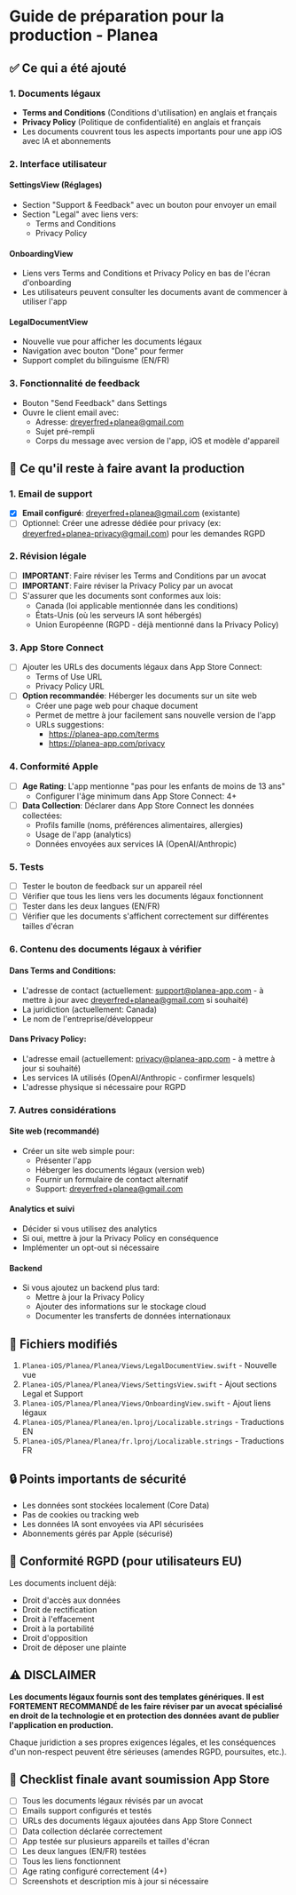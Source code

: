 # Guide de préparation pour la production - Planea

## ✅ Ce qui a été ajouté

### 1. Documents légaux
- **Terms and Conditions** (Conditions d'utilisation) en anglais et français
- **Privacy Policy** (Politique de confidentialité) en anglais et français
- Les documents couvrent tous les aspects importants pour une app iOS avec IA et abonnements

### 2. Interface utilisateur

#### SettingsView (Réglages)
- Section "Support & Feedback" avec un bouton pour envoyer un email
- Section "Legal" avec liens vers:
  - Terms and Conditions
  - Privacy Policy

#### OnboardingView
- Liens vers Terms and Conditions et Privacy Policy en bas de l'écran d'onboarding
- Les utilisateurs peuvent consulter les documents avant de commencer à utiliser l'app

#### LegalDocumentView
- Nouvelle vue pour afficher les documents légaux
- Navigation avec bouton "Done" pour fermer
- Support complet du bilinguisme (EN/FR)

### 3. Fonctionnalité de feedback
- Bouton "Send Feedback" dans Settings
- Ouvre le client email avec:
  - Adresse: dreyerfred+planea@gmail.com
  - Sujet pré-rempli
  - Corps du message avec version de l'app, iOS et modèle d'appareil

## 📝 Ce qu'il reste à faire avant la production

### 1. Email de support
- [x] **Email configuré**: dreyerfred+planea@gmail.com (existante)
- [ ] Optionnel: Créer une adresse dédiée pour privacy (ex: dreyerfred+planea-privacy@gmail.com) pour les demandes RGPD

### 2. Révision légale
- [ ] **IMPORTANT**: Faire réviser les Terms and Conditions par un avocat
- [ ] **IMPORTANT**: Faire réviser la Privacy Policy par un avocat
- [ ] S'assurer que les documents sont conformes aux lois:
  - Canada (loi applicable mentionnée dans les conditions)
  - États-Unis (où les serveurs IA sont hébergés)
  - Union Européenne (RGPD - déjà mentionné dans la Privacy Policy)

### 3. App Store Connect
- [ ] Ajouter les URLs des documents légaux dans App Store Connect:
  - Terms of Use URL
  - Privacy Policy URL
- [ ] **Option recommandée**: Héberger les documents sur un site web
  - Créer une page web pour chaque document
  - Permet de mettre à jour facilement sans nouvelle version de l'app
  - URLs suggestions: 
    - https://planea-app.com/terms
    - https://planea-app.com/privacy

### 4. Conformité Apple
- [ ] **Age Rating**: L'app mentionne "pas pour les enfants de moins de 13 ans"
  - Configurer l'âge minimum dans App Store Connect: 4+
- [ ] **Data Collection**: Déclarer dans App Store Connect les données collectées:
  - Profils famille (noms, préférences alimentaires, allergies)
  - Usage de l'app (analytics)
  - Données envoyées aux services IA (OpenAI/Anthropic)

### 5. Tests
- [ ] Tester le bouton de feedback sur un appareil réel
- [ ] Vérifier que tous les liens vers les documents légaux fonctionnent
- [ ] Tester dans les deux langues (EN/FR)
- [ ] Vérifier que les documents s'affichent correctement sur différentes tailles d'écran

### 6. Contenu des documents légaux à vérifier

#### Dans Terms and Conditions:
- L'adresse de contact (actuellement: support@planea-app.com - à mettre à jour avec dreyerfred+planea@gmail.com si souhaité)
- La juridiction (actuellement: Canada)
- Le nom de l'entreprise/développeur

#### Dans Privacy Policy:
- L'adresse email (actuellement: privacy@planea-app.com - à mettre à jour si souhaité)
- Les services IA utilisés (OpenAI/Anthropic - confirmer lesquels)
- L'adresse physique si nécessaire pour RGPD

### 7. Autres considérations

#### Site web (recommandé)
- Créer un site web simple pour:
  - Présenter l'app
  - Héberger les documents légaux (version web)
  - Fournir un formulaire de contact alternatif
  - Support: dreyerfred+planea@gmail.com

#### Analytics et suivi
- Décider si vous utilisez des analytics
- Si oui, mettre à jour la Privacy Policy en conséquence
- Implémenter un opt-out si nécessaire

#### Backend
- Si vous ajoutez un backend plus tard:
  - Mettre à jour la Privacy Policy
  - Ajouter des informations sur le stockage cloud
  - Documenter les transferts de données internationaux

## 📄 Fichiers modifiés

1. `Planea-iOS/Planea/Planea/Views/LegalDocumentView.swift` - Nouvelle vue
2. `Planea-iOS/Planea/Planea/Views/SettingsView.swift` - Ajout sections Legal et Support
3. `Planea-iOS/Planea/Planea/Views/OnboardingView.swift` - Ajout liens légaux
4. `Planea-iOS/Planea/Planea/en.lproj/Localizable.strings` - Traductions EN
5. `Planea-iOS/Planea/Planea/fr.lproj/Localizable.strings` - Traductions FR

## 🔒 Points importants de sécurité

- Les données sont stockées localement (Core Data)
- Pas de cookies ou tracking web
- Les données IA sont envoyées via API sécurisées
- Abonnements gérés par Apple (sécurisé)

## 📱 Conformité RGPD (pour utilisateurs EU)

Les documents incluent déjà:
- Droit d'accès aux données
- Droit de rectification
- Droit à l'effacement
- Droit à la portabilité
- Droit d'opposition
- Droit de déposer une plainte

## ⚠️ DISCLAIMER

**Les documents légaux fournis sont des templates génériques. Il est FORTEMENT RECOMMANDÉ de les faire réviser par un avocat spécialisé en droit de la technologie et en protection des données avant de publier l'application en production.**

Chaque juridiction a ses propres exigences légales, et les conséquences d'un non-respect peuvent être sérieuses (amendes RGPD, poursuites, etc.).

## 🎯 Checklist finale avant soumission App Store

- [ ] Tous les documents légaux révisés par un avocat
- [ ] Emails support configurés et testés
- [ ] URLs des documents légaux ajoutées dans App Store Connect
- [ ] Data collection déclarée correctement
- [ ] App testée sur plusieurs appareils et tailles d'écran
- [ ] Les deux langues (EN/FR) testées
- [ ] Tous les liens fonctionnent
- [ ] Age rating configuré correctement (4+)
- [ ] Screenshots et description mis à jour si nécessaire
